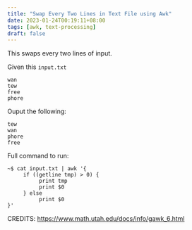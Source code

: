 ```yaml
---
title: "Swap Every Two Lines in Text File using Awk"
date: 2023-01-24T00:19:11+08:00
tags: [awk, text-processing]
draft: false
---
```


This swaps every two lines of input.

Given this `input.txt`
```
wan
tew
free
phore
```

Ouput the following:
```
tew
wan
phore
free
```

Full command to run:
```
~$ cat input.txt | awk '{
     if ((getline tmp) > 0) {
          print tmp
          print $0
     } else
          print $0
}'
```

CREDITS: https://www.math.utah.edu/docs/info/gawk_6.html
